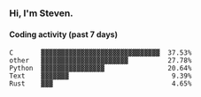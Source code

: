 ### Hi, I'm Steven.

#### Coding activity (past 7 days)
```
C       ▓▓▓▓▓▓▓▓▓▓▓▓▓▓▓▓▓▓▓▓▓▓▓▓▓▓▓▓▓▓  37.53%
other   ▓▓▓▓▓▓▓▓▓▓▓▓▓▓▓▓▓▓▓▓▓▓          27.78%
Python  ▓▓▓▓▓▓▓▓▓▓▓▓▓▓▓▓                20.64%
Text    ▓▓▓▓▓▓▓                          9.39%
Rust    ▓▓▓                              4.65%
```
